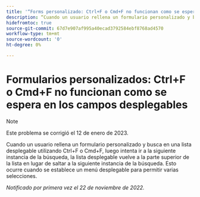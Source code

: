 ```yaml
---
title: '“Forms personalizado: Ctrl+F o Cmd+F no funcionan como se espera en los campos desplegables”'
description: “Cuando un usuario rellena un formulario personalizado y busca en una lista desplegable utilizando Ctrl+F o Cmd+F, luego intenta ir a la siguiente instancia de esa búsqueda, la lista desplegable vuelve a la parte superior de la lista en lugar de saltar a la siguiente instancia de la búsqueda. Esto ocurre cuando se establece un menú desplegable para permitir varias selecciones.”
hidefromtoc: true
source-git-commit: 67d7e907af995a40ecad3792584ebf8768ad4570
workflow-type: tm+mt
source-wordcount: '0'
ht-degree: 0%

---
```



# Formularios personalizados: Ctrl+F o Cmd+F no funcionan como se espera en los campos desplegables

>[!NOTE]
>
>Este problema se corrigió el 12 de enero de 2023.

Cuando un usuario rellena un formulario personalizado y busca en una lista desplegable utilizando Ctrl+F o Cmd+F, luego intenta ir a la siguiente instancia de la búsqueda, la lista desplegable vuelve a la parte superior de la lista en lugar de saltar a la siguiente instancia de la búsqueda. Esto ocurre cuando se establece un menú desplegable para permitir varias selecciones.

_Notificado por primera vez el 22 de noviembre de 2022._

